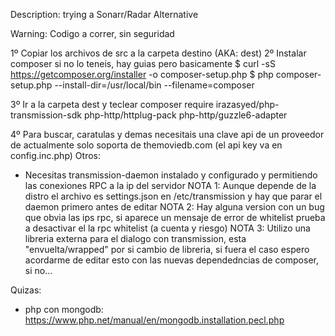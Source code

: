 Description: trying a Sonarr/Radar Alternative

Warning: Codigo a correr, sin seguridad

1º Copiar los archivos de src a la carpeta destino (AKA: dest)
2º Instalar composer si no lo teneis, hay guias pero basicamente 
    $ curl -sS https://getcomposer.org/installer -o composer-setup.php
    $ php composer-setup.php --install-dir=/usr/local/bin --filename=composer

3º  Ir a la carpeta dest y teclear
    composer require irazasyed/php-transmission-sdk  php-http/httplug-pack  php-http/guzzle6-adapter

4º Para buscar, caratulas y demas necesitais una clave api de un proveedor de actualmente solo soporta de themoviedb.com (el api key va en config.inc.php)
Otros:
* Necesitas transmission-daemon instalado y configurado y permitiendo las conexiones RPC a la ip del servidor
  NOTA 1: Aunque depende de la distro el archivo es settings.json en /etc/transmission y hay que parar el daemon primero antes de editar
  NOTA 2: Hay alguna version con un bug que obvia las ips rpc, si aparece un mensaje de error de whitelist prueba a desactivar el la rpc whitelist (a cuenta y riesgo)
  NOTA 3: Utilizo una libreria externa para el dialogo con transmission, esta "envuelta/wrapped" por si cambio de libreria, si fuera el caso espero acordarme de editar
        esto con las nuevas dependedncias de composer, si no...


Quizas:
* php con mongodb:  https://www.php.net/manual/en/mongodb.installation.pecl.php

